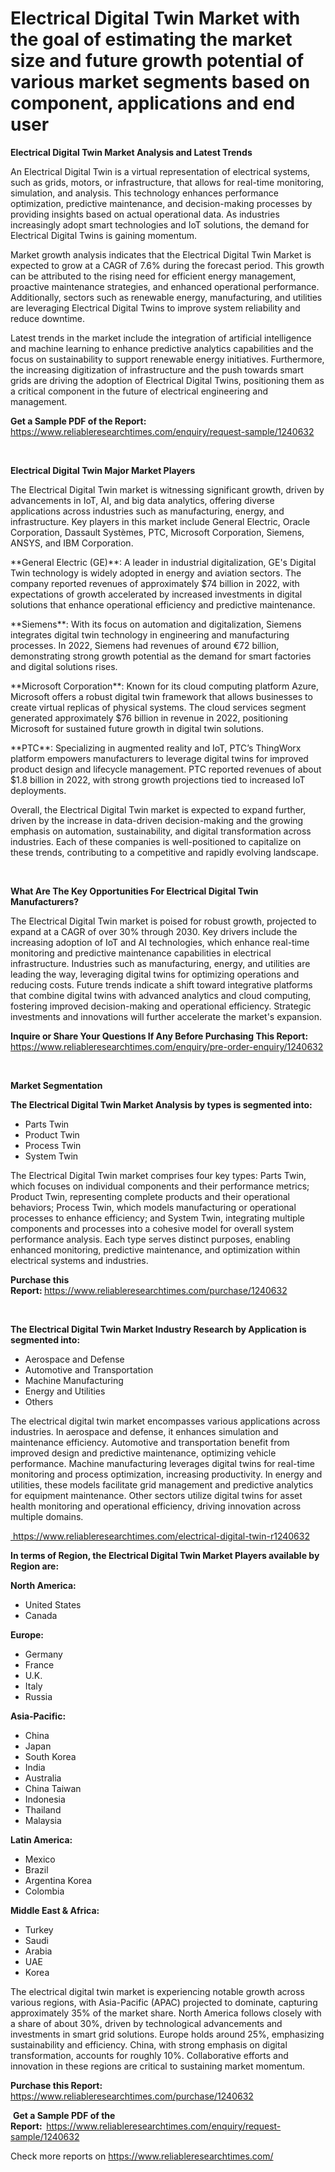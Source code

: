 <p><h1>Electrical Digital Twin Market with the goal of estimating the market size and future growth potential of various market segments based on component, applications and end user</h1></p><p><strong>Electrical Digital Twin Market Analysis and Latest Trends</strong></p>
<p><p>An Electrical Digital Twin is a virtual representation of electrical systems, such as grids, motors, or infrastructure, that allows for real-time monitoring, simulation, and analysis. This technology enhances performance optimization, predictive maintenance, and decision-making processes by providing insights based on actual operational data. As industries increasingly adopt smart technologies and IoT solutions, the demand for Electrical Digital Twins is gaining momentum.</p><p>Market growth analysis indicates that the Electrical Digital Twin Market is expected to grow at a CAGR of 7.6% during the forecast period. This growth can be attributed to the rising need for efficient energy management, proactive maintenance strategies, and enhanced operational performance. Additionally, sectors such as renewable energy, manufacturing, and utilities are leveraging Electrical Digital Twins to improve system reliability and reduce downtime. </p><p>Latest trends in the market include the integration of artificial intelligence and machine learning to enhance predictive analytics capabilities and the focus on sustainability to support renewable energy initiatives. Furthermore, the increasing digitization of infrastructure and the push towards smart grids are driving the adoption of Electrical Digital Twins, positioning them as a critical component in the future of electrical engineering and management.</p></p>
<p><strong>Get a Sample PDF of the Report:&nbsp;</strong> <a href="https://www.reliableresearchtimes.com/enquiry/request-sample/1240632?utm_campaign=2175&utm_medium=2&utm_source=Github&utm_content=ia&utm_term=11022025&utm_id=electrical-digital-twin">https://www.reliableresearchtimes.com/enquiry/request-sample/1240632</a></p>
<p>&nbsp;</p>
<p><strong>Electrical Digital Twin Major Market Players</strong></p>
<p><p>The Electrical Digital Twin market is witnessing significant growth, driven by advancements in IoT, AI, and big data analytics, offering diverse applications across industries such as manufacturing, energy, and infrastructure. Key players in this market include General Electric, Oracle Corporation, Dassault Systèmes, PTC, Microsoft Corporation, Siemens, ANSYS, and IBM Corporation.</p><p>**General Electric (GE)**: A leader in industrial digitalization, GE's Digital Twin technology is widely adopted in energy and aviation sectors. The company reported revenues of approximately $74 billion in 2022, with expectations of growth accelerated by increased investments in digital solutions that enhance operational efficiency and predictive maintenance.</p><p>**Siemens**: With its focus on automation and digitalization, Siemens integrates digital twin technology in engineering and manufacturing processes. In 2022, Siemens had revenues of around €72 billion, demonstrating strong growth potential as the demand for smart factories and digital solutions rises.</p><p>**Microsoft Corporation**: Known for its cloud computing platform Azure, Microsoft offers a robust digital twin framework that allows businesses to create virtual replicas of physical systems. The cloud services segment generated approximately $76 billion in revenue in 2022, positioning Microsoft for sustained future growth in digital twin solutions.</p><p>**PTC**: Specializing in augmented reality and IoT, PTC’s ThingWorx platform empowers manufacturers to leverage digital twins for improved product design and lifecycle management. PTC reported revenues of about $1.8 billion in 2022, with strong growth projections tied to increased IoT deployments.</p><p>Overall, the Electrical Digital Twin market is expected to expand further, driven by the increase in data-driven decision-making and the growing emphasis on automation, sustainability, and digital transformation across industries. Each of these companies is well-positioned to capitalize on these trends, contributing to a competitive and rapidly evolving landscape.</p></p>
<p>&nbsp;</p>
<p><strong>What Are The Key Opportunities For Electrical Digital Twin Manufacturers?</strong></p>
<p><p>The Electrical Digital Twin market is poised for robust growth, projected to expand at a CAGR of over 30% through 2030. Key drivers include the increasing adoption of IoT and AI technologies, which enhance real-time monitoring and predictive maintenance capabilities in electrical infrastructure. Industries such as manufacturing, energy, and utilities are leading the way, leveraging digital twins for optimizing operations and reducing costs. Future trends indicate a shift toward integrative platforms that combine digital twins with advanced analytics and cloud computing, fostering improved decision-making and operational efficiency. Strategic investments and innovations will further accelerate the market's expansion.</p></p>
<p><strong>Inquire or Share Your Questions If Any Before Purchasing This Report:</strong> <a href="https://www.reliableresearchtimes.com/enquiry/pre-order-enquiry/1240632?utm_campaign=2175&utm_medium=2&utm_source=Github&utm_content=ia&utm_term=11022025&utm_id=electrical-digital-twin">https://www.reliableresearchtimes.com/enquiry/pre-order-enquiry/1240632</a></p>
<p>&nbsp;</p>
<p><strong>Market Segmentation</strong></p>
<p><strong>The Electrical Digital Twin Market Analysis by types is segmented into:</strong></p>
<p><ul><li>Parts Twin</li><li>Product Twin</li><li>Process Twin</li><li>System Twin</li></ul></p>
<p><p>The Electrical Digital Twin market comprises four key types: Parts Twin, which focuses on individual components and their performance metrics; Product Twin, representing complete products and their operational behaviors; Process Twin, which models manufacturing or operational processes to enhance efficiency; and System Twin, integrating multiple components and processes into a cohesive model for overall system performance analysis. Each type serves distinct purposes, enabling enhanced monitoring, predictive maintenance, and optimization within electrical systems and industries.</p></p>
<p><strong>Purchase this Report:&nbsp;</strong><a href="https://www.reliableresearchtimes.com/purchase/1240632?utm_campaign=2175&utm_medium=2&utm_source=Github&utm_content=ia&utm_term=11022025&utm_id=electrical-digital-twin">https://www.reliableresearchtimes.com/purchase/1240632</a></p>
<p>&nbsp;</p>
<p><strong>The Electrical Digital Twin Market Industry Research by Application is segmented into:</strong></p>
<p><ul><li>Aerospace and Defense</li><li>Automotive and Transportation</li><li>Machine Manufacturing</li><li>Energy and Utilities</li><li>Others</li></ul></p>
<p><p>The electrical digital twin market encompasses various applications across industries. In aerospace and defense, it enhances simulation and maintenance efficiency. Automotive and transportation benefit from improved design and predictive maintenance, optimizing vehicle performance. Machine manufacturing leverages digital twins for real-time monitoring and process optimization, increasing productivity. In energy and utilities, these models facilitate grid management and predictive analytics for equipment maintenance. Other sectors utilize digital twins for asset health monitoring and operational efficiency, driving innovation across multiple domains.</p></p>
<p><a href="https://www.reliableresearchtimes.com/electrical-digital-twin-r1240632?utm_campaign=2175&utm_medium=2&utm_source=Github&utm_content=ia&utm_term=11022025&utm_id=electrical-digital-twin">&nbsp;https://www.reliableresearchtimes.com/electrical-digital-twin-r1240632</a></p>
<p><strong>In terms of Region, the Electrical Digital Twin Market Players available by Region are:</strong></p>
<p>
    <p> <strong> North America: </strong>
        <ul>
            <li>United States</li>
            <li>Canada</li>
        </ul>
        </p> 
    <p> <strong> Europe: </strong>
        <ul>
            <li>Germany</li>
            <li>France</li>
            <li>U.K.</li>
            <li>Italy</li>
            <li>Russia</li>
        </ul>
        </p> 
    <p> <strong> Asia-Pacific: </strong>
        <ul>
            <li>China</li>
            <li>Japan</li>
            <li>South Korea</li>
            <li>India</li>
            <li>Australia</li>
            <li>China Taiwan</li>
            <li>Indonesia</li>
            <li>Thailand</li>
            <li>Malaysia</li>
        </ul>
        </p> 
    <p> <strong> Latin America: </strong>
        <ul>
            <li>Mexico</li>
            <li>Brazil</li>
            <li>Argentina Korea</li>
            <li>Colombia</li>
        </ul>
        </p> 
    <p> <strong> Middle East & Africa: </strong>
        <ul>
            <li>Turkey</li>
            <li>Saudi</li>
            <li>Arabia</li>
            <li>UAE</li>
            <li>Korea</li>
        </ul>
    </p>
    </p>
<p><p>The electrical digital twin market is experiencing notable growth across various regions, with Asia-Pacific (APAC) projected to dominate, capturing approximately 35% of the market share. North America follows closely with a share of about 30%, driven by technological advancements and investments in smart grid solutions. Europe holds around 25%, emphasizing sustainability and efficiency. China, with strong emphasis on digital transformation, accounts for roughly 10%. Collaborative efforts and innovation in these regions are critical to sustaining market momentum.</p></p>
<p><strong>Purchase this Report: </strong><a href="https://www.reliableresearchtimes.com/purchase/1240632?utm_campaign=2175&utm_medium=2&utm_source=Github&utm_content=ia&utm_term=11022025&utm_id=electrical-digital-twin">https://www.reliableresearchtimes.com/purchase/1240632</a></p>
<p>&nbsp;<strong>Get a Sample PDF of the Report:&nbsp;&nbsp;</strong><a href="https://www.reliableresearchtimes.com/enquiry/request-sample/1240632?utm_campaign=2175&utm_medium=2&utm_source=Github&utm_content=ia&utm_term=11022025&utm_id=electrical-digital-twin">https://www.reliableresearchtimes.com/enquiry/request-sample/1240632</a></p>
<p><strong></strong></p>
<p>Check more reports on <a href="https://www.reliableresearchtimes.com/?utm_campaign=2175&utm_medium=2&utm_source=Github&utm_content=ia&utm_term=11022025&utm_id=electrical-digital-twin">https://www.reliableresearchtimes.com/</a></p>